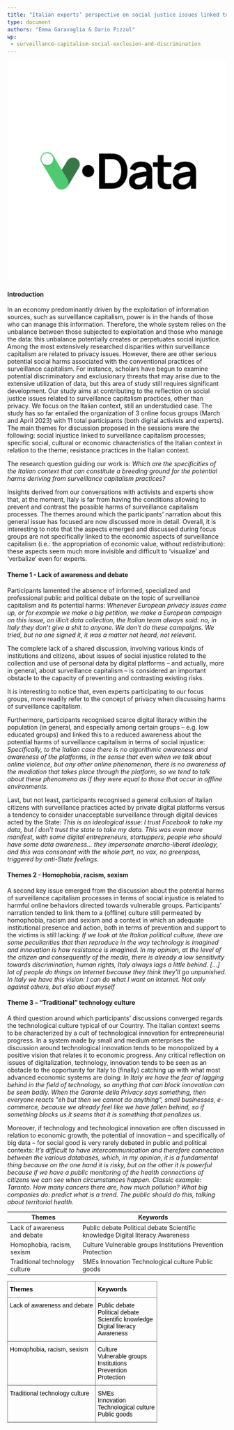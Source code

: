 ```yaml
---
title: "Italian experts’ perspective on social justice issues linked to surveillance capitalism practices"
type: document
authors: "Emma Garavaglia & Dario Pizzul"
wp:
 - surveillance-capitalism-social-exclusion-and-discrimination
---
```


![{title}](./image.png)

#### Introduction
In an economy predominantly driven by the exploitation of information sources, such as surveillance capitalism, power is in the hands of those who can manage this information. Therefore, the whole system relies on the unbalance between those subjected to exploitation and those who manage the data: this unbalance potentially creates or perpetuates social injustice.	 
Among the most extensively researched disparities within surveillance capitalism are related to privacy issues. However, there are other serious potential social harms associated with the conventional practices of surveillance capitalism. For instance, scholars have begun to examine potential discriminatory and exclusionary threats that may arise due to the extensive utilization of data, but this area of study still requires significant development.
Our study aims at contributing to the reflection on social justice issues related to surveillance capitalism practices, other than privacy. We focus on the Italian context, still an understudied case. The study has so far entailed the organization of 3 online focus groups (March and April 2023) with 11 total participants (both digital activists and experts). The main themes for discussion proposed in the sessions were the following: social injustice linked to surveillance capitalism processes; specific social, cultural or economic characteristics of the Italian context in relation to the theme; resistance practices in the Italian context.

The research question guiding our work is: *Which are the specificities of the Italian context that can constitute a breeding ground for the potential harms deriving from surveillance capitalism practices?*

Insights derived from our conversations with activists and experts show that, at the moment, Italy is far from having the conditions allowing to prevent and contrast the possible harms of surveillance capitalism processes. The themes around which the participants’ narration about this general issue has focused are now discussed more in detail.  Overall, it is interesting to note that the aspects emerged and discussed during focus groups are not specifically linked to the economic aspects of surveillance capitalism (i.e.: the appropriation of economic value, without redistribution): these aspects seem much more invisible and difficult to ‘visualize’ and ‘verbalize’ even for experts. 

#### Theme 1 - Lack of awareness and debate
Participants lamented the absence of informed, specialized and professional public and political debate on the topic of surveillance capitalism and its potential harms:
*Whenever European privacy issues came up, or for example we make a big petition, we make a European campaign on this issue, on illicit data collection, the Italian team always said: no, in Italy they don’t give a shit to anyone. We don’t do these campaigns. We tried, but no one signed it, it was a matter not heard, not relevant.*

The complete lack of a shared discussion, involving various kinds of institutions and citizens, about issues of social injustice related to the collection and use of personal data by digital platforms – and actually, more in general, about surveillance capitalism – is considered an important obstacle to the capacity of preventing and contrasting existing risks. 

It is interesting to notice that, even experts participating to our focus groups, more readily refer to the concept of privacy when discussing harms of surveillance capitalism.

Furthermore, participants recognised scarce digital literacy within the population (in general, and especially among certain groups – e.g. low educated groups) and linked this to a reduced awareness about the potential harms of surveillance capitalism in terms of social injustice:
*Specifically, to the Italian case there is no algorithmic awareness and awareness of the platforms, in the sense that even when we talk about online violence, but any other online phenomenon, there is no awareness of the mediation that takes place through the platform, so we tend to talk about these phenomena as if they were equal to those that occur in offline environments.*

Last, but not least, participants recognised a general collusion of Italian citizens with surveillance practices acted by private digital platforms versus a tendency to consider unacceptable surveillance through digital devices acted by the State:
*This is an ideological issue: I trust Facebook to take my data, but I don’t trust the state to take my data. This was even more manifest, with some digital entrepreneurs, startuppers, people who should have some data awareness... they impersonate anarcho-liberal ideology, and this was consonant with the whole part, no vax, no greenpass, triggered by anti-State feelings.*

#### Themes 2 - Homophobia, racism, sexism
A second key issue emerged from the discussion about the potential harms of surveillance capitalism processes in terms of social injustice is related to harmful online behaviors directed towards vulnerable groups. Participants’ narration tended to link them to a (offline) culture still permeated by homophobia, racism and sexism and a context in which an adequate institutional presence and action, both in terms of prevention and support to the victims is still lacking: 
*If we look at the Italian political culture, there are some peculiarities that then reproduce in the way technology is imagined and innovation is how resistance is imagined. In my opinion, at the level of the citizen and consequently of the media, there is already a low sensitivity towards discrimination, human rights, Italy always lags a little behind.*
*[…] lot of people do things on Internet because they think they’ll go unpunished. In Italy we have this vision: I can do what I want on Internet. Not only against others, but also about myself*

#### Theme 3 – “Traditional” technology culture
A third question around which participants’ discussions converged regards the technological culture typical of our Country. The Italian context seems to be characterized by a cult of technological innovation for entrepreneurial progress. In a system made by small and medium enterprises the discussion around technological innovation tends to be monopolized by a positive vision that relates it to economic progress. Any critical reflection on issues of digitalization, technology, innovation tends to be seen as an obstacle to the opportunity for Italy to (finally) catching up with what most advanced economic systems are doing:
*In Italy we have the fear of lagging behind in the field of technology, so anything that can block innovation can be seen badly. When the Garante della Privacy says something, then everyone reacts "eh but then we cannot do anything", small businesses, e-commerce, because we already feel like we have fallen behind, so if something blocks us it seems that it is something that penalizes us.*

Moreover, if technology and technological innovation are often discussed in relation to economic growth, the potential of innovation – and specifically of big data – for social good is very rarely debated in public and political contexts: 
*It’s difficult to have intercommunication and therefore connection between the various databases, which, in my opinion, it is a fundamental thing because on the one hand it is risky, but on the other it is powerful because if we have a public monitoring of the health connections of citizens we can see when circumstances happen. Classic example: Taranto. How many cancers there are, how much pollution? What big companies do: predict what is a trend. The public should do this, talking about territorial health.*

| Themes                         | Keywords                                                                       |
|--------------------------------|--------------------------------------------------------------------------------|
| Lack of awareness and debate   | Public debate Political debate Scientific knowledge Digital literacy Awareness |
| Homophobia, racism, sexism     | Culture Vulnerable groups Institutions Prevention Protection                   |
| Traditional technology culture | SMEs Innovation Technological culture Public goods                             |


<style type="text/css">
.tg  {border-collapse:collapse;border-spacing:0;}
.tg td{border-color:black;border-style:solid;border-width:1px;font-family:Arial, sans-serif;font-size:14px;
  overflow:hidden;padding:10px 5px;word-break:normal;}
.tg th{border-color:black;border-style:solid;border-width:1px;font-family:Arial, sans-serif;font-size:14px;
  font-weight:normal;overflow:hidden;padding:10px 5px;word-break:normal;}
.tg .tg-0pky{border-color:inherit;text-align:left;vertical-align:top}
</style>
<table class="tg">
<thead>
  <tr>
    <th class="tg-0pky"><span style="font-weight:700;font-style:normal;text-decoration:none;color:#000;background-color:transparent">Themes</span></th>
    <th class="tg-0pky"><span style="font-weight:700;font-style:normal;text-decoration:none;color:#000;background-color:transparent">Keywords</span></th>
  </tr>
</thead>
<tbody>
  <tr>
    <td class="tg-0pky"><span style="font-weight:400;font-style:normal;text-decoration:none;color:#000;background-color:transparent">Lack of awareness and debate</span></td>
    <td class="tg-0pky"><span style="font-weight:400;font-style:normal;text-decoration:none;color:#000;background-color:transparent">Public debate</span><br><span style="font-weight:400;font-style:normal;text-decoration:none;color:#000;background-color:transparent">Political debate</span><br><span style="font-weight:400;font-style:normal;text-decoration:none;color:#000;background-color:transparent">Scientific knowledge</span><br><span style="font-weight:400;font-style:normal;text-decoration:none;color:#000;background-color:transparent">Digital literacy</span><br><span style="font-weight:400;font-style:normal;text-decoration:none;color:#000;background-color:transparent">Awareness</span></td>
  </tr>
  <tr>
    <td class="tg-0pky"><span style="font-weight:400;font-style:normal;text-decoration:none;color:#000;background-color:transparent">Homophobia, racism, sexism</span></td>
    <td class="tg-0pky"><span style="font-weight:400;font-style:normal;text-decoration:none;color:#000;background-color:transparent">Culture</span><br><span style="font-weight:400;font-style:normal;text-decoration:none;color:#000;background-color:transparent">Vulnerable groups</span><br><span style="font-weight:400;font-style:normal;text-decoration:none;color:#000;background-color:transparent">Institutions</span><br><span style="font-weight:400;font-style:normal;text-decoration:none;color:#000;background-color:transparent">Prevention</span><br><span style="font-weight:400;font-style:normal;text-decoration:none;color:#000;background-color:transparent">Protection</span></td>
  </tr>
  <tr>
    <td class="tg-0pky"><span style="font-weight:400;font-style:normal;text-decoration:none;color:#000;background-color:transparent">Traditional technology culture</span></td>
    <td class="tg-0pky"><span style="font-weight:400;font-style:normal;text-decoration:none;color:#000;background-color:transparent">SMEs</span><br><span style="font-weight:400;font-style:normal;text-decoration:none;color:#000;background-color:transparent">Innovation</span><br><span style="font-weight:400;font-style:normal;text-decoration:none;color:#000;background-color:transparent">Technological culture</span><br><span style="font-weight:400;font-style:normal;text-decoration:none;color:#000;background-color:transparent">Public goods</span></td>
  </tr>
</tbody>
</table>
